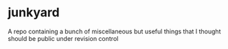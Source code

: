 # junkyard

A repo containing a bunch of miscellaneous but useful things that I thought should be public under revision control
